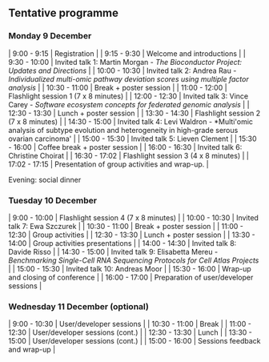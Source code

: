 ## Tentative programme

### Monday 9 December


| 9:00 - 9:15   | Registration                                                                                                                       |
| 9:15 - 9:30   | Welcome and introductions                                                                                                          |
| 9:30 - 10:00  | Invited talk 1: Martin Morgan - *The Bioconductor Project: Updates and Directions*                                                 |
| 10:00 - 10:30 | Invited talk 2: Andrea Rau - *Individualized multi-omic pathway deviation scores using multiple factor analysis*                   |
| 10:30 - 11:00 | Break + poster session                                                                                                             |
| 11:00 - 12:00 | Flashlight session 1 (7 x 8 minutes)                                                                                               |
| 12:00 - 12:30 | Invited talk 3: Vince Carey - *Software ecosystem concepts for federated genomic analysis*                                         |
| 12:30 - 13:30 | Lunch  + poster session                                                                                                            |
| 13:30 - 14:30 | Flashlight session 2 (7 x 8 minutes)                                                                                               |
| 14:30 - 15:00 | Invited talk 4: Levi Waldron - *Multi'omic analysis of subtype evolution and heterogeneity in high-grade serous ovarian carcinoma' |
| 15:00 - 15:30 | Invited talk 5: Lieven Clement                                                                                                     |
| 15:30 - 16:00 | Coffee break + poster session                                                                                                      |
| 16:00 - 16:30 | Invited talk 6: Christine Choirat                                                                                                  |
| 16:30 - 17:02 | Flashlight session 3 (4 x 8 minutes)                                                                                               |
| 17:02 - 17:15 | Presentation of group activities and wrap-up.                                                                                      |

Evening: social dinner

### Tuesday 10 December

| 9:00 - 10:00  | Flashlight session 4 (7 x 8 minutes)                                                                           |
| 10:00 - 10:30 | Invited talk 7: Ewa Szczurek                                                                                   |
| 10:30 - 11:00 | Break + poster session                                                                                         |
| 11:00 - 12:30 | Group activities                                                                                               |
| 12:30 - 13:30 | Lunch + poster session                                                                                         |
| 13:30 - 14:00 | Group activities presentations                                                                                 |
| 14:00 - 14:30 | Invited talk 8: Davide Risso                                                                                   |
| 14:30 - 15:00 | Invited talk 9: Elisabetta Mereu - *Benchmarking Single-Cell RNA Sequencing Protocols for Cell Atlas Projects* |
| 15:00 - 15:30 | Invited talk 10: Andreas Moor                                                                                  |
| 15:30 - 16:00 | Wrap-up and closing of conference                                                                              |
| 16:00 - 17:00 | Preparation of user/developer sessions                                                                         |

### Wednesday 11 December (optional)

| 9:00 - 10:30  | User/developer sessions         |
| 10:30 - 11:00 | Break                           |
| 11:00 - 12:30 | User/developer sessions (cont.) |
| 12:30 - 13:30 | Lunch                           |
| 13:30 - 15:00 | User/developer sessions (cont.) |
| 15:00 - 16:00 | Sessions feedback and wrap-up   |
